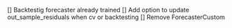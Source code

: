 [] Backtestig forecaster already trained
[] Add option to update out_sample_residuals when cv or backtesting
[] Remove ForecasterCustom



